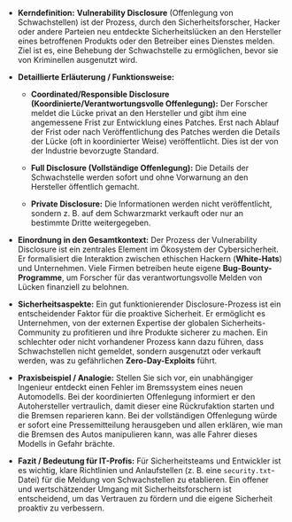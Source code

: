 - **Kerndefinition:** **Vulnerability Disclosure** (Offenlegung von Schwachstellen) ist der Prozess, durch den Sicherheitsforscher, Hacker oder andere Parteien neu entdeckte Sicherheitslücken an den Hersteller eines betroffenen Produkts oder den Betreiber eines Dienstes melden. Ziel ist es, eine Behebung der Schwachstelle zu ermöglichen, bevor sie von Kriminellen ausgenutzt wird.
    
- **Detaillierte Erläuterung / Funktionsweise:**
    
    - **Coordinated/Responsible Disclosure (Koordinierte/Verantwortungsvolle Offenlegung):** Der Forscher meldet die Lücke privat an den Hersteller und gibt ihm eine angemessene Frist zur Entwicklung eines Patches. Erst nach Ablauf der Frist oder nach Veröffentlichung des Patches werden die Details der Lücke (oft in koordinierter Weise) veröffentlicht. Dies ist der von der Industrie bevorzugte Standard.
        
    - **Full Disclosure (Vollständige Offenlegung):** Die Details der Schwachstelle werden sofort und ohne Vorwarnung an den Hersteller öffentlich gemacht.
        
    - **Private Disclosure:** Die Informationen werden nicht veröffentlicht, sondern z. B. auf dem Schwarzmarkt verkauft oder nur an bestimmte Dritte weitergegeben.
        
- **Einordnung in den Gesamtkontext:** Der Prozess der Vulnerability Disclosure ist ein zentrales Element im Ökosystem der Cybersicherheit. Er formalisiert die Interaktion zwischen ethischen Hackern (**White-Hats**) und Unternehmen. Viele Firmen betreiben heute eigene **Bug-Bounty-Programme**, um Forscher für das verantwortungsvolle Melden von Lücken finanziell zu belohnen.
    
- **Sicherheitsaspekte:** Ein gut funktionierender Disclosure-Prozess ist ein entscheidender Faktor für die proaktive Sicherheit. Er ermöglicht es Unternehmen, von der externen Expertise der globalen Sicherheits-Community zu profitieren und ihre Produkte sicherer zu machen. Ein schlechter oder nicht vorhandener Prozess kann dazu führen, dass Schwachstellen nicht gemeldet, sondern ausgenutzt oder verkauft werden, was zu gefährlichen **Zero-Day-Exploits** führt.
    
- **Praxisbeispiel / Analogie:** Stellen Sie sich vor, ein unabhängiger Ingenieur entdeckt einen Fehler im Bremssystem eines neuen Automodells. Bei der koordinierten Offenlegung informiert er den Autohersteller vertraulich, damit dieser eine Rückrufaktion starten und die Bremsen reparieren kann. Bei der vollständigen Offenlegung würde er sofort eine Pressemitteilung herausgeben und allen erklären, wie man die Bremsen des Autos manipulieren kann, was alle Fahrer dieses Modells in Gefahr brächte.
    
- **Fazit / Bedeutung für IT-Profis:** Für Sicherheitsteams und Entwickler ist es wichtig, klare Richtlinien und Anlaufstellen (z. B. eine `security.txt`-Datei) für die Meldung von Schwachstellen zu etablieren. Ein offener und wertschätzender Umgang mit Sicherheitsforschern ist entscheidend, um das Vertrauen zu fördern und die eigene Sicherheit proaktiv zu verbessern.